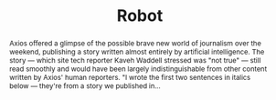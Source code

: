 ---
category: news
title: Fake News by Robots? Axios Uses AI Program to Write 'Not True' Story in Experiment
abstract: Axios offered a glimpse of the possible brave new world of journalism over the weekend, publishing a story written almost entirely by artificial intelligence. The story — which site tech reporter Kaveh Waddell stressed was "not true" — still read smoothly and would have been largely indistinguishable from other content written by Axios' human reporters. "I wrote the first two sentences in italics below — they're from a story we published in...
publishedDateTime: 2019-02-18T14:39:14Z
sourceUrl: https://www.msn.com/en-us/entertainment/news/fake-news-by-robots-axios-uses-ai-program-to-write-not-true-story-in-experiment/ar-BBTL5rl?
type: article

provider:
  name: TheWrap
  id: V_AA5Hac5_global
tags:
  - AI

images: 
    - url: https://img-s-msn-com.akamaized.net/tenant/amp/entityid/BBTKMOJ.img
width: 618
height: 412
quality: 100
title: Robot
attribution: 
focalRegion:
  x1: 204
  x2: 407
  y1: 119
  y2: 322

---